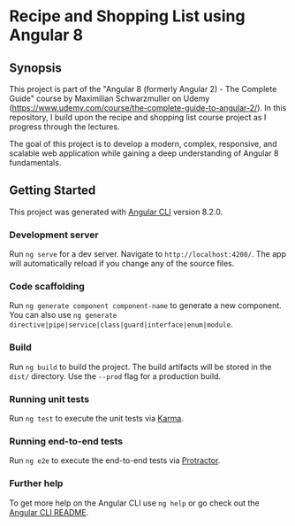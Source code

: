 # Recipe and Shopping List using Angular 8
## Synopsis
This project is part of the "Angular 8 (formerly Angular 2) - The Complete Guide" course by Maximilian Schwarzmuller on Udemy (https://www.udemy.com/course/the-complete-guide-to-angular-2/). In this repository, I build upon the recipe and shopping list course project as I progress through the lectures.

The goal of this project is to develop a modern, complex, responsive, and scalable web application while gaining a deep understanding of Angular 8 fundamentals.

## Getting Started

This project was generated with [Angular CLI](https://github.com/angular/angular-cli) version 8.2.0.

### Development server

Run `ng serve` for a dev server. Navigate to `http://localhost:4200/`. The app will automatically reload if you change any of the source files.

### Code scaffolding

Run `ng generate component component-name` to generate a new component. You can also use `ng generate directive|pipe|service|class|guard|interface|enum|module`.

### Build

Run `ng build` to build the project. The build artifacts will be stored in the `dist/` directory. Use the `--prod` flag for a production build.

### Running unit tests

Run `ng test` to execute the unit tests via [Karma](https://karma-runner.github.io).

### Running end-to-end tests

Run `ng e2e` to execute the end-to-end tests via [Protractor](http://www.protractortest.org/).

### Further help

To get more help on the Angular CLI use `ng help` or go check out the [Angular CLI README](https://github.com/angular/angular-cli/blob/master/README.md).

